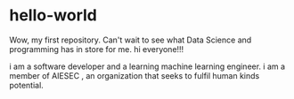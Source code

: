 # hello-world
Wow, my first repository. Can't wait to see what Data Science and programming has in store for me.
hi everyone!!!

i am a software developer and a learning machine learning engineer.
i am a member of AIESEC , an organization that seeks to fulfil human kinds potential.
